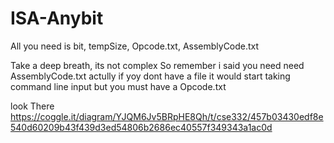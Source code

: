 # ISA-Anybit
All you need is bit, tempSize, Opcode.txt, AssemblyCode.txt

Take a deep breath, its not complex
So remember i said you need need AssemblyCode.txt actully if yoy dont have a file it would start taking command line input but you must have a Opcode.txt

look There
https://coggle.it/diagram/YJQM6Jv5BRpHE8Qh/t/cse332/457b03430edf8e540d60209b43f439d3ed54806b2686ec40557f349343a1ac0d

